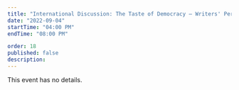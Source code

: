 ```yaml
---
title: "International Discussion: The Taste of Democracy – Writers' Perspective from Three Countries"
date: "2022-09-04"
startTime: "04:00 PM"
endTime: "08:00 PM"

order: 18
published: false
description: 
---
```


This event has no details.

